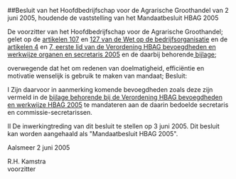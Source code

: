 <meta http-equiv='Content-Type' content='text/html; charset=utf-8' />

##Besluit van het Hoofdbedrijfschap voor de Agrarische Groothandel van 2 juni 2005, houdende de vaststelling van het Mandaatbesluit HBAG 2005

De voorzitter van het Hoofdbedrijfschap voor de Agrarische Groothandel;  
gelet op de [artikelen 107](../../../../../wet/wet/op/de/bedrijfsorganisatie/BWBR0002058/README.md) en [127 van de Wet op de bedrijfsorganisatie](../../../../../wet/wet/op/de/bedrijfsorganisatie/BWBR0002058/README.md) en de [artikelen 4](../../../../../pbo/verordening/hbag/bevoegdheden/en/werkwijze/hbag/2005/BWBR0018384/README.md) en [7, eerste lid van de Verordening HBAG bevoegdheden en werkwijze organen en secretaris 2005](../../../../../pbo/verordening/hbag/bevoegdheden/en/werkwijze/hbag/2005/BWBR0018384/README.md) en de daarbij behorende[ bijlage](../../../../../pbo/verordening/hbag/bevoegdheden/en/werkwijze/hbag/2005/BWBR0018384/README.md);

overwegende dat het om redenen van doelmatigheid, efficiëntie en motivatie wenselijk is gebruik te maken van mandaat;
Besluit:     

I Zijn daarvoor in aanmerking komende bevoegdheden zoals deze zijn vermeld in de [bijlage behorende bij de Verordening HBAG bevoegdheden en werkwijze HBAG 2005](../../../../../pbo/verordening/hbag/bevoegdheden/en/werkwijze/hbag/2005/BWBR0018384/README.md) te mandateren aan de daarin bedoelde secretaris en commissie-secretarissen.  

II De inwerkingtreding van dit besluit te stellen op 3 juni 2005. Dit besluit kan worden aangehaald als "Mandaatbesluit HBAG 2005".       

Aalsmeer 
2 juni 2005   

R.H. Kamstra  
voorzitter    
